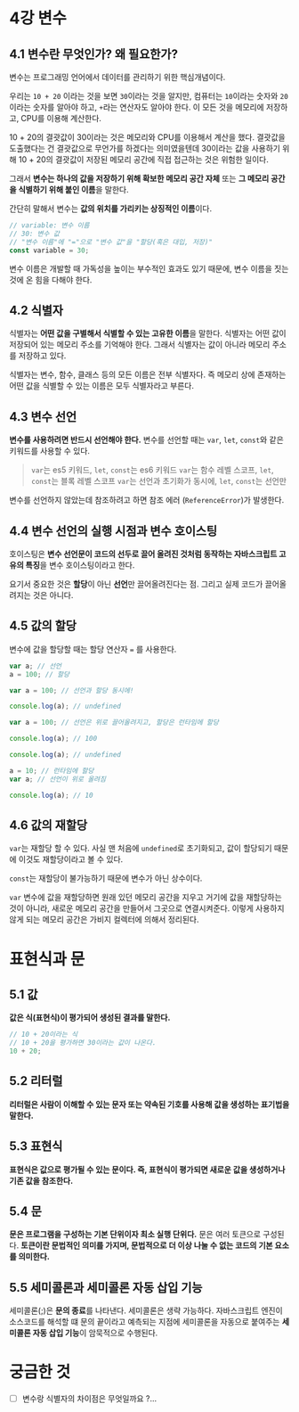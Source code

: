 # 4강 변수

## 4.1 변수란 무엇인가? 왜 필요한가?

변수는 프로그래밍 언어에서 데이터를 관리하기 위한 핵심개념이다.

우리는 `10 + 20` 이라는 것을 보면 `30`이라는 것을 알지만, 컴퓨터는 `10`이라는 숫자와 `20`이라는 숫자를 알아야 하고, `+`라는 연산자도 알아야 한다.
이 모든 것을 메모리에 저장하고, CPU를 이용해 계산한다.

10 + 20의 결괏값이 30이라는 것은 메모리와 CPU를 이용해서 계산을 했다. 결괏값을 도출했다는 건 결괏값으로 무언가를 하겠다는 의미였을텐데 30이라는 값을 사용하기 위해 10 + 20의 결괏값이 저장된 메모리 공간에 직접 접근하는 것은 위험한 일이다.

그래서 **변수는 하나의 값을 저장하기 위해 확보한 메모리 공간 자체** 또는 **그 메모리 공간을 식별하기 위해 붙인 이름**을 말한다.

간단히 말해서 변수는 **값의 위치를 가리키는 상징적인 이름**이다.

```javascript
// variable: 변수 이름
// 30: 변수 값
// "변수 이름"에 "="으로 "변수 값"을 "할당(혹은 대입, 저장)"
const variable = 30;
```

변수 이름은 개발할 때 가독성을 높이는 부수적인 효과도 있기 때문에, 변수 이름을 짓는 것에 온 힘을 다해야 한다.

## 4.2 식별자

식별자는 **어떤 값을 구별해서 식별할 수 있는 고유한 이름**을 말한다.
식별자는 어떤 값이 저장되어 있는 메모리 주소를 기억해야 한다. 그래서 식별자는 값이 아니라 메모리 주소를 저장하고 있다.

식별자는 변수, 함수, 클래스 등의 모든 이름은 전부 식별자다. 즉 메모리 상에 존재하는 어떤 값을 식별할 수 있는 이름은 모두 식별자라고 부른다.

## 4.3 변수 선언

**변수를 사용하려면 반드시 선언해야 한다.**
변수를 선언할 때는 `var`, `let`, `const`와 같은 키워드를 사용할 수 있다.

> `var`는 es5 키워드, `let`, `const`는 es6 키워드
> `var`는 함수 레벨 스코프, `let`, `const`는 블록 레벨 스코프
> `var`는 선언과 초기화가 동시에, `let`, `const`는 선언만

변수를 선언하지 않았는데 참조하려고 하면 참조 에러 (`ReferenceError`)가 발생한다.

## 4.4 변수 선언의 실행 시점과 변수 호이스팅

호이스팅은 **변수 선언문이 코드의 선두로 끌어 올려진 것처럼 동작하는 자바스크립트 고유의 특징**을 변수 호이스팅이라고 한다.

요기서 중요한 것은 **할당**이 아닌 **선언**만 끌어올려진다는 점.
그리고 실제 코드가 끌어올려지는 것은 아니다.

## 4.5 값의 할당

변수에 값을 할당할 때는 할당 연산자 `=` 를 사용한다.

```javascript
var a; // 선언
a = 100; // 할당

var a = 100; // 선언과 할당 동시에!
```

```javascript
console.log(a); // undefined

var a = 100; // 선언은 위로 끌어올려지고, 할당은 런타임에 할당

console.log(a); // 100
```

```javascript
console.log(a); // undefined

a = 10; // 런타임에 할당
var a; // 선언이 위로 올려짐

console.log(a); // 10
```

## 4.6 값의 재할당

`var`는 재할당 할 수 있다. 사실 맨 처음에 `undefined`로 초기화되고, 값이 할당되기 때문에 이것도 재할당이라고 볼 수 있다.

`const`는 재할당이 불가능하기 때문에 변수가 아닌 상수이다.

`var` 변수에 값을 재할당하면 원래 있던 메모리 공간을 지우고 거기에 값을 재할당하는 것이 아니라, 새로운 메모리 공간을 만들어서 그곳으로 연결시켜준다. 이렇게 사용하지 않게 되는 메모리 공간은 가비지 컬렉터에 의해서 정리된다.

# 표현식과 문

## 5.1 값

**값은 식(표현식)이 평가되어 생성된 결과를 말한다.**

```javascript
// 10 + 20이라는 식
// 10 + 20을 평가하면 30이라는 값이 나온다.
10 + 20;
```

## 5.2 리터럴

**리터럴은 사람이 이해할 수 있는 문자 또는 약속된 기호를 사용해 값을 생성하는 표기법을 말한다.**

## 5.3 표현식

**표현식은 값으로 평가될 수 있는 문이다. 즉, 표현식이 평가되면 새로운 값을 생성하거나 기존 값을 참조한다.**

## 5.4 문

**문은 프로그램을 구성하는 기본 단위이자 최소 실행 단위다.**
문은 여러 토큰으로 구성된다.
**토큰이란 문법적인 의미를 가지며, 문법적으로 더 이상 나눌 수 없는 코드의 기본 요소를 의미한다.**

## 5.5 세미콜론과 세미콜론 자동 삽입 기능

세미콜론(;)은 **문의 종료**를 나타낸다.
세미콜론은 생략 가능하다. 자바스크립트 엔진이 소스코드를 해석할 떄 문의 끝이라고 예측되는 지점에 세미콜론을 자동으로 붙여주는 **세미콜론 자동 삽입 기능**이 암묵적으로 수행된다.

# 궁금한 것

- [ ] 변수랑 식별자의 차이점은 무엇일까요 ?...
